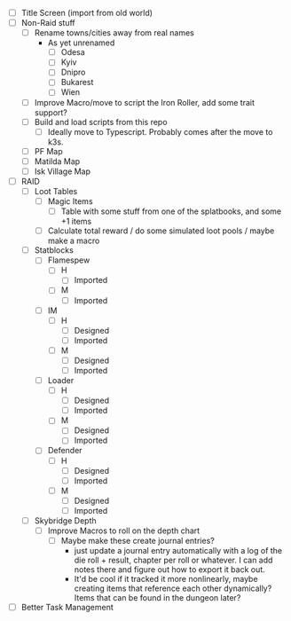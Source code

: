 - [ ] Title Screen (import from old world)
- [ ] Non-Raid stuff
	- [ ] Rename towns/cities away from real names
		- As yet unrenamed
			- [ ] Odesa
			- [ ] Kyiv
			- [ ] Dnipro
			- [ ] Bukarest
			- [ ] Wien
	- [ ] Improve Macro/move to script the Iron Roller, add some trait support?
	- [ ] Build and load scripts from this repo
		- [ ] Ideally move to Typescript. Probably comes after the move to k3s.
	- [ ] PF Map
	- [ ] Matilda Map
	- [ ] Isk Village Map
- [ ] RAID
	- [ ] Loot Tables
		- [ ] Magic Items
			- [ ] Table with some stuff from one of the splatbooks, and some +1 items
		- [ ] Calculate total reward / do some simulated loot pools / maybe make a macro
	- [ ] Statblocks
		- [ ] Flamespew
			- [ ] H
				- [ ] Imported
			- [ ] M
				- [ ] Imported
		- [ ] IM
			- [ ] H
				- [ ] Designed
				- [ ] Imported
			- [ ] M
				- [ ] Designed
				- [ ] Imported
		- [ ] Loader
			- [ ] H
				- [ ] Designed
				- [ ] Imported
			- [ ] M
				- [ ] Designed
				- [ ] Imported
		- [ ] Defender
			- [ ] H
				- [ ] Designed
				- [ ] Imported
			- [ ] M
				- [ ] Designed
				- [ ] Imported
	- [ ] Skybridge Depth
		- [ ] Improve Macros to roll on the depth chart
			- [ ] Maybe make these create journal entries?
				- just update a journal entry automatically with a log of the die roll + result, chapter per roll or whatever. I can add notes there and figure out how to export it back out.
				- It'd be cool if it tracked it more nonlinearly, maybe creating items that reference each other dynamically? Items that can be found in the dungeon later?
- [ ] Better Task Management